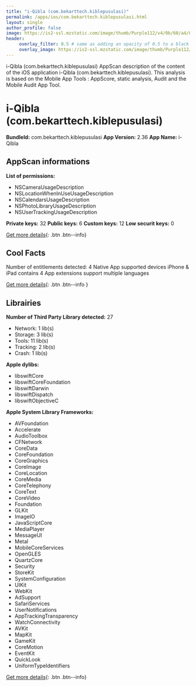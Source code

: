 ```yaml
---
title: "i-Qibla (com.bekarttech.kiblepusulasi)"
permalink: /apps/ios/com.bekarttech.kiblepusulasi.html
layout: single
author_profile: false
image: https://is2-ssl.mzstatic.com/image/thumb/Purple112/v4/0b/60/a4/0b60a4f1-a1b2-502e-4860-2986f03cd13e/AppIcon-0-0-1x_U007emarketing-0-0-0-7-0-0-sRGB-0-0-0-GLES2_U002c0-512MB-85-220-0-0.jpeg/512x512bb.jpg
header: 
     overlay_filter: 0.5 # same as adding an opacity of 0.5 to a black background
     overlay_image: https://is2-ssl.mzstatic.com/image/thumb/Purple112/v4/0b/60/a4/0b60a4f1-a1b2-502e-4860-2986f03cd13e/AppIcon-0-0-1x_U007emarketing-0-0-0-7-0-0-sRGB-0-0-0-GLES2_U002c0-512MB-85-220-0-0.jpeg/512x512bb.jpg
---
```

i-Qibla (com.bekarttech.kiblepusulasi) AppScan description of the content of the iOS application i-Qibla (com.bekarttech.kiblepusulasi). This analysis is based on the Mobile App Tools : AppScore, static analysis, Audit and the Mobile Audit App Tool.

# i-Qibla (com.bekarttech.kiblepusulasi)

**BundleId:** com.bekarttech.kiblepusulasi
**App Version:** 2.36
**App Name:** i-Qibla


## AppScan informations 

**List of permissions:** 
- NSCameraUsageDescription
- NSLocationWhenInUseUsageDescription
- NSCalendarsUsageDescription
- NSPhotoLibraryUsageDescription
- NSUserTrackingUsageDescription
  
  
**Private keys:** 32
**Public keys:** 6
**Custom keys:** 12
**Low securit keys:** 0
  
[Get more details](/pricing.html){: .btn .btn--info}

## Cool Facts

Number of entitlements detected: 4
Native App
supported devices iPhone & iPad
contains 4 App extensions
support multiple languages
  
[Get more details](/pricing.html){: .btn .btn--info }

## Librairies 
**Number of Third Party Library detected:** 27
- Network: 1 lib(s)
- Storage: 3 lib(s)
- Tools: 11 lib(s)
- Tracking: 2 lib(s)
- Crash: 1 lib(s)


**Apple dylibs:**
- libswiftCore
- libswiftCoreFoundation
- libswiftDarwin
- libswiftDispatch
- libswiftObjectiveC


**Apple System Library Frameworks:**
- AVFoundation
- Accelerate
- AudioToolbox
- CFNetwork
- CoreData
- CoreFoundation
- CoreGraphics
- CoreImage
- CoreLocation
- CoreMedia
- CoreTelephony
- CoreText
- CoreVideo
- Foundation
- GLKit
- ImageIO
- JavaScriptCore
- MediaPlayer
- MessageUI
- Metal
- MobileCoreServices
- OpenGLES
- QuartzCore
- Security
- StoreKit
- SystemConfiguration
- UIKit
- WebKit
- AdSupport
- SafariServices
- UserNotifications
- AppTrackingTransparency
- WatchConnectivity
- AVKit
- MapKit
- GameKit
- CoreMotion
- EventKit
- QuickLook
- UniformTypeIdentifiers


  
[Get more details](/pricing.html){: .btn .btn--info}

